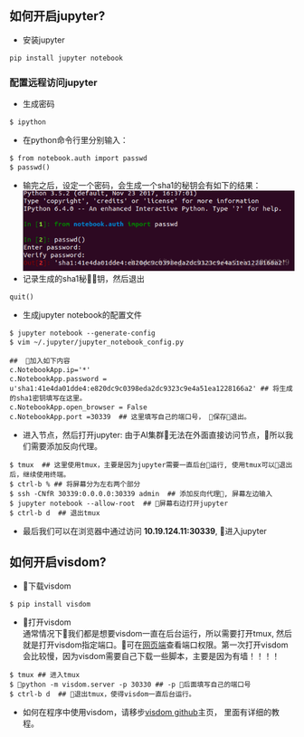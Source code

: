 ## 如何开启jupyter?
* 安装jupyter
```
pip install jupyter notebook
```
### 配置远程访问jupyter
* 生成密码
```
$ ipython
```
* 在python命令行里分别输入：
```
$ from notebook.auth import passwd
$ passwd()
```
* 输完之后，设定一个密码，会生成一个sha1的秘钥会有如下的结果：
![](img/jupyter.png)
* 记录生成的sha1秘钥，然后退出
```
quit()
```
* 生成jupyter notebook的配置文件
```
$ jupyter notebook --generate-config
$ vim ~/.jupyter/jupyter_notebook_config.py

##  加入如下内容
c.NotebookApp.ip='*'
c.NotebookApp.password = u'sha1:41e4da01dde4:e820dc9c0398eda2dc9323c9e4a51ea1228166a2' ## 将生成的sha1密钥填写在这里。
c.NotebookApp.open_browser = False
c.NotebookApp.port =30339  ## 这里填写自己的端口号， 保存退出。
```
* 进入节点，然后打开jupyter:
由于AI集群无法在外面直接访问节点，所以我们需要添加反向代理。

```
$ tmux  ## 这里使用tmux，主要是因为jupyter需要一直后台运行, 使用tmux可以退出后，继续使用终端。
$ ctrl-b % ## 将屏幕分为左右两个部分
$ ssh -CNfR 30339:0.0.0.0:30339 admin  ## 添加反向代理, 屏幕左边输入
$ jupyter notebook --allow-root  ## 屏幕右边打开jupyter
$ ctrl-b d  ## 退出tmux
```
* 最后我们可以在浏览器中通过访问  **10.19.124.11:30339**, 进入jupyter

## 如何开启visdom?
*  下载visdom
```
$ pip install visdom
```
* 打开visdom   
通常情况下我们都是想要visdom一直在后台运行，所以需要打开tmux, 然后就是打开visdom指定端口。可在[网页端](http://10.19.124.11:8899/permission)查看端口权限。第一次打开visdom会比较慢，因为visdom需要自己下载一些脚本，主要是因为有墙！！！！

```
$ tmux ## 进入tmux
$ python -m visdom.server -p 30330 ## -p 后面填写自己的端口号
$ ctrl-b d  ## 退出tmux，使得visdom一直后台运行。
```

* 如何在程序中使用visdom，请移步[visdom github](https://github.com/facebookresearch/visdom)主页， 里面有详细的教程。